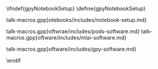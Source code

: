 \ifndef{gpyNotebookSetup}
\define{gpyNotebookSetup}

talk-macros.gpp}otebooks/includes/notebook-setup.md}

talk-macros.gpp}oftwrae/includes/pods-software.md}
talk-macros.gpp}oftware/includes/mlai-software.md}

talk-macros.gpp}oftware/includes/gpy-software.md}


\endif
